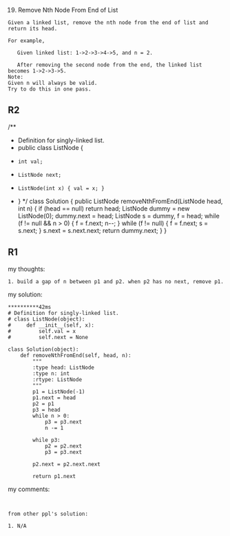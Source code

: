19. Remove Nth Node From End of List
```
Given a linked list, remove the nth node from the end of list and return its head.

For example,

   Given linked list: 1->2->3->4->5, and n = 2.

   After removing the second node from the end, the linked list becomes 1->2->3->5.
Note:
Given n will always be valid.
Try to do this in one pass.
```

R2
------
/**
 * Definition for singly-linked list.
 * public class ListNode {
 *     int val;
 *     ListNode next;
 *     ListNode(int x) { val = x; }
 * }
 */
class Solution {
    public ListNode removeNthFromEnd(ListNode head, int n) {
        if (head == null) return head;
        ListNode dummy = new ListNode(0);
        dummy.next = head;
        ListNode s = dummy, f = head;
        while (f != null && n > 0) {
            f = f.next;
            n--;
        }
        while (f != null) {
            f = f.next;
            s = s.next;
        }
        s.next = s.next.next;
        return dummy.next;
    }
}


R1
------
my thoughts:
```
1. build a gap of n between p1 and p2. when p2 has no next, remove p1.
```

my solution:
```
**********42ms
# Definition for singly-linked list.
# class ListNode(object):
#     def __init__(self, x):
#         self.val = x
#         self.next = None

class Solution(object):
    def removeNthFromEnd(self, head, n):
        """
        :type head: ListNode
        :type n: int
        :rtype: ListNode
        """
        p1 = ListNode(-1)
        p1.next = head
        p2 = p1
        p3 = head
        while n > 0:
            p3 = p3.next
            n -= 1
        
        while p3:
            p2 = p2.next
            p3 = p3.next
            
        p2.next = p2.next.next
        
        return p1.next
```

my comments:
```


from other ppl's solution:

1. N/A
```